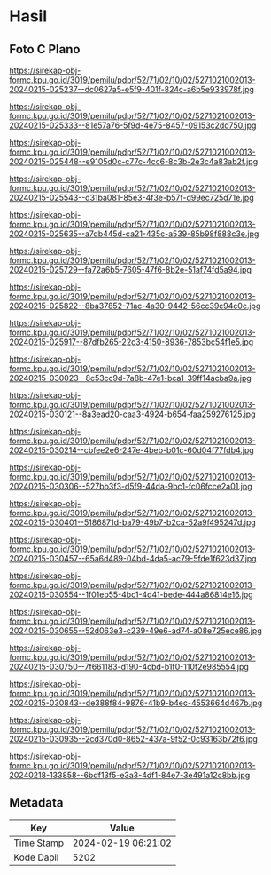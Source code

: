# Hasil

## Foto C Plano

https://sirekap-obj-formc.kpu.go.id/3019/pemilu/pdpr/52/71/02/10/02/5271021002013-20240215-025237--dc0627a5-e5f9-401f-824c-a6b5e933978f.jpg

https://sirekap-obj-formc.kpu.go.id/3019/pemilu/pdpr/52/71/02/10/02/5271021002013-20240215-025333--81e57a76-5f9d-4e75-8457-09153c2dd750.jpg

https://sirekap-obj-formc.kpu.go.id/3019/pemilu/pdpr/52/71/02/10/02/5271021002013-20240215-025448--e9105d0c-c77c-4cc6-8c3b-2e3c4a83ab2f.jpg

https://sirekap-obj-formc.kpu.go.id/3019/pemilu/pdpr/52/71/02/10/02/5271021002013-20240215-025543--d31ba081-85e3-4f3e-b57f-d99ec725d71e.jpg

https://sirekap-obj-formc.kpu.go.id/3019/pemilu/pdpr/52/71/02/10/02/5271021002013-20240215-025635--a7db445d-ca21-435c-a539-85b98f888c3e.jpg

https://sirekap-obj-formc.kpu.go.id/3019/pemilu/pdpr/52/71/02/10/02/5271021002013-20240215-025729--fa72a6b5-7605-47f6-8b2e-51af74fd5a94.jpg

https://sirekap-obj-formc.kpu.go.id/3019/pemilu/pdpr/52/71/02/10/02/5271021002013-20240215-025822--8ba37852-71ac-4a30-9442-56cc39c94c0c.jpg

https://sirekap-obj-formc.kpu.go.id/3019/pemilu/pdpr/52/71/02/10/02/5271021002013-20240215-025917--87dfb265-22c3-4150-8936-7853bc54f1e5.jpg

https://sirekap-obj-formc.kpu.go.id/3019/pemilu/pdpr/52/71/02/10/02/5271021002013-20240215-030023--8c53cc9d-7a8b-47e1-bca1-39ff14acba9a.jpg

https://sirekap-obj-formc.kpu.go.id/3019/pemilu/pdpr/52/71/02/10/02/5271021002013-20240215-030121--8a3ead20-caa3-4924-b654-faa259276125.jpg

https://sirekap-obj-formc.kpu.go.id/3019/pemilu/pdpr/52/71/02/10/02/5271021002013-20240215-030214--cbfee2e6-247e-4beb-b01c-60d04f77fdb4.jpg

https://sirekap-obj-formc.kpu.go.id/3019/pemilu/pdpr/52/71/02/10/02/5271021002013-20240215-030306--527bb3f3-d5f9-44da-9bc1-fc06fcce2a01.jpg

https://sirekap-obj-formc.kpu.go.id/3019/pemilu/pdpr/52/71/02/10/02/5271021002013-20240215-030401--5186871d-ba79-49b7-b2ca-52a9f495247d.jpg

https://sirekap-obj-formc.kpu.go.id/3019/pemilu/pdpr/52/71/02/10/02/5271021002013-20240215-030457--65a6d489-04bd-4da5-ac79-5fde1f623d37.jpg

https://sirekap-obj-formc.kpu.go.id/3019/pemilu/pdpr/52/71/02/10/02/5271021002013-20240215-030554--1f01eb55-4bc1-4d41-bede-444a86814e16.jpg

https://sirekap-obj-formc.kpu.go.id/3019/pemilu/pdpr/52/71/02/10/02/5271021002013-20240215-030655--52d063e3-c239-49e6-ad74-a08e725ece86.jpg

https://sirekap-obj-formc.kpu.go.id/3019/pemilu/pdpr/52/71/02/10/02/5271021002013-20240215-030750--7f661183-d190-4cbd-b1f0-110f2e985554.jpg

https://sirekap-obj-formc.kpu.go.id/3019/pemilu/pdpr/52/71/02/10/02/5271021002013-20240215-030843--de388f84-9876-41b9-b4ec-4553664d467b.jpg

https://sirekap-obj-formc.kpu.go.id/3019/pemilu/pdpr/52/71/02/10/02/5271021002013-20240215-030935--2cd370d0-8652-437a-9f52-0c93163b72f6.jpg

https://sirekap-obj-formc.kpu.go.id/3019/pemilu/pdpr/52/71/02/10/02/5271021002013-20240218-133858--6bdf13f5-e3a3-4df1-84e7-3e491a12c8bb.jpg


## Metadata

| Key        | Value               |
| ---------- | ------------------- |
| Time Stamp | 2024-02-19 06:21:02 |
| Kode Dapil | 5202                |



